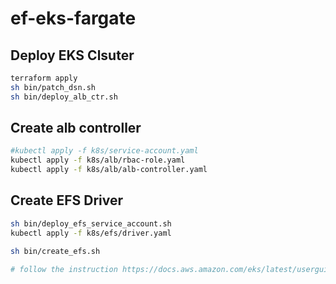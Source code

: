 # ef-eks-fargate

## Deploy EKS Clsuter

```bash
terraform apply
sh bin/patch_dsn.sh
sh bin/deploy_alb_ctr.sh
```

## Create alb controller

```bash
#kubectl apply -f k8s/service-account.yaml
kubectl apply -f k8s/alb/rbac-role.yaml
kubectl apply -f k8s/alb/alb-controller.yaml
```

## Create EFS Driver

```bash
sh bin/deploy_efs_service_account.sh
kubectl apply -f k8s/efs/driver.yaml

sh bin/create_efs.sh

# follow the instruction https://docs.aws.amazon.com/eks/latest/userguide/efs-csi.html to create mount target
```
